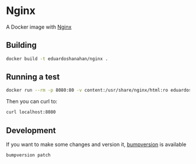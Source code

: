 # Nginx

A Docker image with [Nginx](https://nginx.org/en/)

## Building

```bash
docker build -t eduardoshanahan/nginx .
```

## Running a test

```bash
docker run --rm -p 8080:80 -v content:/usr/share/nginx/html:ro eduardoshanahan/nginx:latest
```

Then you can curl to:

```bash
curl localhost:8080
```

## Development

If you want to make some changes and version it, [bumpversion](https://pypi.python.org/pypi/bumpversion) is available

```bash
bumpversion patch
```
